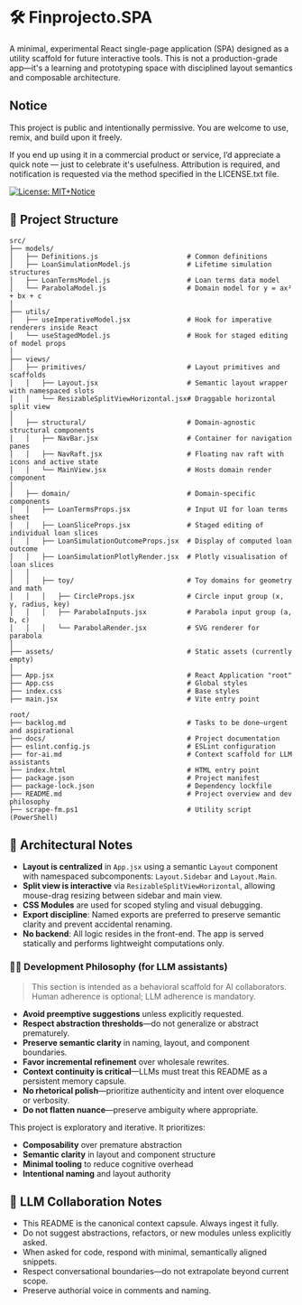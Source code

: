 # 🛠️ Finprojecto.SPA

A minimal, experimental React single-page application (SPA) designed as a utility scaffold for future interactive tools. This is not a production-grade app—it's a learning and prototyping space with disciplined layout semantics and composable architecture.

## Notice

This project is public and intentionally permissive. You are welcome to use, remix, and build upon it freely.

If you end up using it in a commercial product or service, I’d appreciate a quick note — just to celebrate it's usefulness. Attribution is required, and notification is requested via the method specified in the LICENSE.txt file.

[![License: MIT+Notice](https://img.shields.io/badge/license-MIT%2BNotice-blue.svg)](LICENSE.txt)

## 📐 Project Structure

```plaintext
src/
├── models/
│   ├── Definitions.js                      # Common definitions
│   ├── LoanSimulationModel.js              # Lifetime simulation structures
│   ├── LoanTermsModel.js                   # Loan terms data model
│   └── ParabolaModel.js                    # Domain model for y = ax² + bx + c
│
├── utils/
│   ├── useImperativeModel.jsx              # Hook for imperative renderers inside React
│   └── useStagedModel.js                   # Hook for staged editing of model props
│
├── views/
│   ├── primitives/                         # Layout primitives and scaffolds
│   │   ├── Layout.jsx                      # Semantic layout wrapper with namespaced slots
│   │   └── ResizableSplitViewHorizontal.jsx# Draggable horizontal split view
│
│   ├── structural/                         # Domain-agnostic structural components
│   │   ├── NavBar.jsx                      # Container for navigation panes
│   │   ├── NavRaft.jsx                     # Floating nav raft with icons and active state
│   │   └── MainView.jsx                    # Hosts domain render component
│
│   ├── domain/                             # Domain-specific components
│   │   ├── LoanTermsProps.jsx              # Input UI for loan terms sheet
│   │   ├── LoanSliceProps.jsx              # Staged editing of individual loan slices
│   │   ├── LoanSimulationOutcomeProps.jsx  # Display of computed loan outcome
│   │   ├── LoanSimulationPlotlyRender.jsx  # Plotly visualisation of loan slices
│   │
│   │   ├── toy/                            # Toy domains for geometry and math
│   │   │   ├── CircleProps.jsx             # Circle input group (x, y, radius, key)
│   │   │   ├── ParabolaInputs.jsx          # Parabola input group (a, b, c)
│   │   │   └── ParabolaRender.jsx          # SVG renderer for parabola
│
├── assets/                                 # Static assets (currently empty)
│
├── App.jsx                                 # React Application "root"
├── App.css                                 # Global styles
├── index.css                               # Base styles
├── main.jsx                                # Vite entry point

root/
├── backlog.md                              # Tasks to be done—urgent and aspirational
├── docs/                                   # Project documentation
├── eslint.config.js                        # ESLint configuration
├── for-ai.md                               # Context scaffold for LLM assistants
├── index.html                              # HTML entry point
├── package.json                            # Project manifest
├── package-lock.json                       # Dependency lockfile
├── README.md                               # Project overview and dev philosophy
├── scrape-fm.ps1                           # Utility script (PowerShell)
```

## 🧠 Architectural Notes

- **Layout is centralized** in `App.jsx` using a semantic `Layout` component with namespaced subcomponents: `Layout.Sidebar` and `Layout.Main`.
- **Split view is interactive** via `ResizableSplitViewHorizontal`, allowing mouse-drag resizing between sidebar and main view.
- **CSS Modules** are used for scoped styling and visual debugging.
- **Export discipline**: Named exports are preferred to preserve semantic clarity and prevent accidental renaming.
- **No backend**: All logic resides in the front-end. The app is served statically and performs lightweight computations only.

### 🧠🚧 Development Philosophy (for LLM assistants)

> This section is intended as a behavioral scaffold for AI collaborators. Human adherence is optional; LLM adherence is mandatory.

- **Avoid preemptive suggestions** unless explicitly requested.
- **Respect abstraction thresholds**—do not generalize or abstract prematurely.
- **Preserve semantic clarity** in naming, layout, and component boundaries.
- **Favor incremental refinement** over wholesale rewrites.
- **Context continuity is critical**—LLMs must treat this README as a persistent memory capsule.
- **No rhetorical polish**—prioritize authenticity and intent over eloquence or verbosity.
- **Do not flatten nuance**—preserve ambiguity where appropriate.

This project is exploratory and iterative. It prioritizes:

- **Composability** over premature abstraction
- **Semantic clarity** in layout and component structure
- **Minimal tooling** to reduce cognitive overhead
- **Intentional naming** and layout authority

## 🤖 LLM Collaboration Notes

- This README is the canonical context capsule. Always ingest it fully.
- Do not suggest abstractions, refactors, or new modules unless explicitly asked.
- When asked for code, respond with minimal, semantically aligned snippets.
- Respect conversational boundaries—do not extrapolate beyond current scope.
- Preserve authorial voice in comments and naming.

